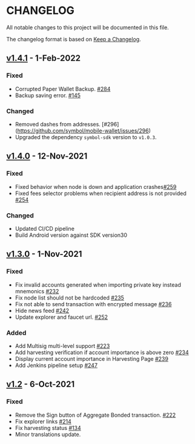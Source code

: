 # CHANGELOG
All notable changes to this project will be documented in this file.

The changelog format is based on [Keep a Changelog](https://keepachangelog.com/en/1.0.0/).

## [v1.4.1][v1.4.1] - 1-Feb-2022
### Fixed
- Corrupted Paper Wallet Backup. [#284](https://github.com/symbol/mobile-wallet/issues/284)
- Backup saving error. [#145](https://github.com/symbol/mobile-wallet/issues/145)
### Changed
- Removed dashes from addresses. [#296] (https://github.com/symbol/mobile-wallet/issues/296)
- Upgraded the dependency `symbol-sdk` version to `v1.0.3`.

## [v1.4.0][v1.4.0] - 12-Nov-2021
### Fixed
- Fixed behavior when node is down and application crashes[#259](https://github.com/symbol/mobile-wallet/issues/259)
- Fixed fees selector problems when recipient address is not provided [#254](https://github.com/symbol/mobile-wallet/issues/254)
### Changed
- Updated CI/CD pipeline
- Build Android version against SDK version30

## [v1.3.0][v1.3.0] - 1-Nov-2021

### Fixed
- Fix invalid accounts generated when importing private key instead mnemonics [#232](https://github.com/symbol/mobile-wallet/issues/232)
- Fix node list should not be hardcoded [#235](https://github.com/symbol/mobile-wallet/issues/235)
- Fix not able to send transaction with encrypted message [#236](https://github.com/symbol/mobile-wallet/issues/236)
- Hide news feed [#242](https://github.com/symbol/mobile-wallet/issues/242)
- Update explorer and faucet url. [#252](https://github.com/symbol/mobile-wallet/pull/252)

### Added
- Add Multisig multi-level support [#223](https://github.com/symbol/mobile-wallet/issues/223)
- Add harvesting verification if account importance is above zero [#234](https://github.com/symbol/mobile-wallet/issues/234)
- Display current account importance in Harvesting Page [#239](https://github.com/symbol/mobile-wallet/issues/239)
- Add Jenkins pipeline setup [#247](https://github.com/symbol/mobile-wallet/pull/247)

## [v1.2][v1.2] - 6-Oct-2021

### Fixed
- Remove the Sign button of Aggregate Bonded transaction. [#222](https://github.com/symbol/mobile-wallet/issues/222)
- Fix explorer links [#214](https://github.com/symbol/mobile-wallet/issues/214)
- Fix harvesting status [#134](https://github.com/symbol/mobile-wallet/issues/134)
- Minor translations update.

[v1.2]: https://github.com/symbol/mobile-wallet/releases/tag/1.2
[v1.3.0]: https://github.com/symbol/mobile-wallet/releases/tag/1.3.0
[v1.4.0]: https://github.com/symbol/mobile-wallet/releases/tag/1.4.0
[v1.4.1]: https://github.com/symbol/mobile-wallet/releases/tag/1.4.1
